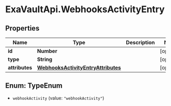 # ExaVaultApi.WebhooksActivityEntry

## Properties
Name | Type | Description | Notes
------------ | ------------- | ------------- | -------------
**id** | **Number** |  | [optional] 
**type** | **String** |  | [optional] 
**attributes** | [**WebhooksActivityEntryAttributes**](WebhooksActivityEntryAttributes.md) |  | [optional] 

<a name="TypeEnum"></a>
## Enum: TypeEnum

* `webhookActivity` (value: `"webhookActivity"`)

